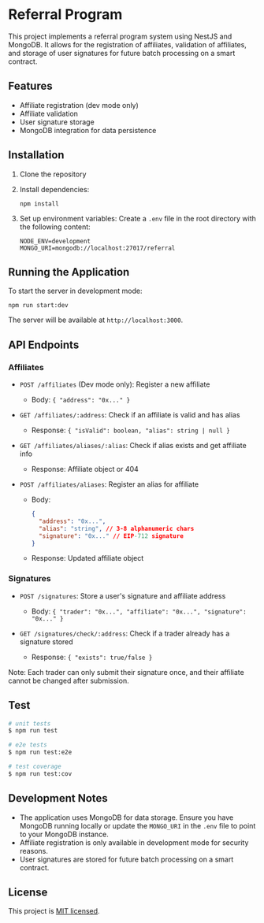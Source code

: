 # Referral Program

This project implements a referral program system using NestJS and MongoDB. It allows for the registration of affiliates, validation of affiliates, and storage of user signatures for future batch processing on a smart contract.

## Features

- Affiliate registration (dev mode only)
- Affiliate validation
- User signature storage
- MongoDB integration for data persistence

## Installation

1. Clone the repository

2. Install dependencies:
   ```
   npm install
   ```

3. Set up environment variables:
   Create a `.env` file in the root directory with the following content:
   ```
   NODE_ENV=development
   MONGO_URI=mongodb://localhost:27017/referral
   ```

## Running the Application

To start the server in development mode:

```
npm run start:dev
```

The server will be available at `http://localhost:3000`.

## API Endpoints

### Affiliates

- `POST /affiliates` (Dev mode only): Register a new affiliate
  - Body: `{ "address": "0x..." }`

- `GET /affiliates/:address`: Check if an affiliate is valid and has alias
  - Response: `{ "isValid": boolean, "alias": string | null }`

- `GET /affiliates/aliases/:alias`: Check if alias exists and get affiliate info
  - Response: Affiliate object or 404

- `POST /affiliates/aliases`: Register an alias for affiliate
  - Body: 
    ```json
    { 
      "address": "0x...", 
      "alias": "string", // 3-8 alphanumeric chars
      "signature": "0x..." // EIP-712 signature
    }
    ```
  - Response: Updated affiliate object

### Signatures

- `POST /signatures`: Store a user's signature and affiliate address
  - Body: `{ "trader": "0x...", "affiliate": "0x...", "signature": "0x..." }`

- `GET /signatures/check/:address`: Check if a trader already has a signature stored
  - Response: `{ "exists": true/false }`

Note: Each trader can only submit their signature once, and their affiliate cannot be changed after submission.

## Test

```bash
# unit tests
$ npm run test

# e2e tests
$ npm run test:e2e

# test coverage
$ npm run test:cov
```

## Development Notes

- The application uses MongoDB for data storage. Ensure you have MongoDB running locally or update the `MONGO_URI` in the `.env` file to point to your MongoDB instance.
- Affiliate registration is only available in development mode for security reasons.
- User signatures are stored for future batch processing on a smart contract.


## License

This project is [MIT licensed](LICENSE).
